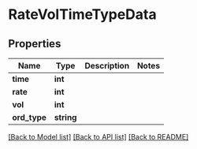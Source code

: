 # RateVolTimeTypeData

## Properties
Name | Type | Description | Notes
------------ | ------------- | ------------- | -------------
**time** | **int** |  | 
**rate** | **int** |  | 
**vol** | **int** |  | 
**ord_type** | **string** |  | 

[[Back to Model list]](../README.md#documentation-for-models) [[Back to API list]](../README.md#documentation-for-api-endpoints) [[Back to README]](../README.md)


